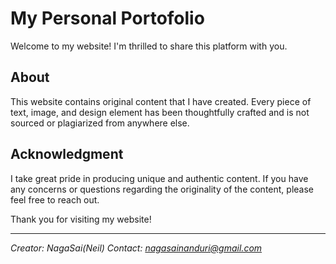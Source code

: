 # My Personal Portofolio

Welcome to my website! I'm thrilled to share this platform with you.

## About

This website contains original content that I have created. Every piece of text, image, and design element has been thoughtfully crafted and is not sourced or plagiarized from anywhere else.

## Acknowledgment

I take great pride in producing unique and authentic content. If you have any concerns or questions regarding the originality of the content, please feel free to reach out.

Thank you for visiting my website!

---

*Creator: NagaSai(Neil)*
*Contact: <a href="mailto:nagasainanduri@gmail.com">nagasainanduri@gmail.com</a>*
